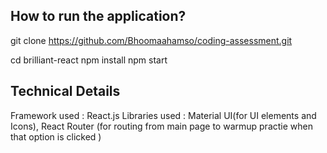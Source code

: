 ## How to run the application?

git clone https://github.com/Bhoomaahamso/coding-assessment.git

cd brilliant-react
npm install
npm start



## Technical Details

Framework used : React.js
Libraries used : Material UI(for UI elements and Icons), React Router (for routing from main page to warmup practie when that option is clicked )
